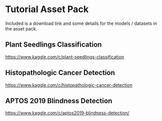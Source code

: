 # Tutorial Asset Pack

Included is a download link and some details for the models / datasets in the asset pack.

## Plant Seedlings Classification

https://www.kaggle.com/c/plant-seedlings-classification

## Histopathologic Cancer Detection

https://www.kaggle.com/c/histopathologic-cancer-detection

## APTOS 2019 Blindness Detection

https://www.kaggle.com/c/aptos2019-blindness-detection/